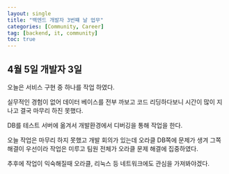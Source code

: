 ```yaml
---
layout: single
title: "백엔드 개발자 3번쨰 날 업무"
categories: [Community, Career]
tag: [backend, it, community]
toc: true
---
```




## 4월 5일 개발자 3일

오늘은 서비스 구현 중 하나를 작업 하였다.

실무적인 경험이 없어 데이터 베이스를 전부 까보고 코드 리딩하다보니 시간이 많이 지나고 결국 마무리 하진 못했다.

DB를 테스트 서버에 옮겨서 개발환경에서 디버깅을 통해 작업을 한다.

오늘 작업은 마무리 하지 못했고 개발 회의가 있는데 오라클 DB쪽에 문제가 생겨 그쪽 해결이 우선이라 작업은 미루고 팀원 전체가 오라클 문제 해결에 집중하였다.

추후에 작업이 익숙해질때 오라클, 리눅스 등 네트워크에도 관심을 가져봐야겠다.



